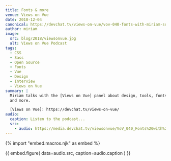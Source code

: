 ```yaml
---
title: Fonts & more
venue: Views on Vue
date: 2018-12-04
canonical: https://devchat.tv/views-on-vue/vov-040-fonts-with-miriam-suzanne/
author: miriam
image:
  src: blog/2018/viewsonvue.jpg
  alt: Views on Vue Podcast
tags:
  - CSS
  - Sass
  - Open Source
  - Fonts
  - Vue
  - Design
  - Interview
  - Views on Vue
summary: |
  Miriam talks with the [Views on Vue] panel about design, tools, fonts,
  and more.

  [Views on Vue]: https://devchat.tv/views-on-vue/
audio:
  caption: Listen to the podcast...
  src:
    - audio: https://media.devchat.tv/viewsonvue/VoV_040_Fonts%20with%20Miriam_Suzanne.mp3
---
```


{% import "embed.macros.njk" as embed %}

{{ embed.figure(
  data=audio.src,
  caption=audio.caption
) }}
